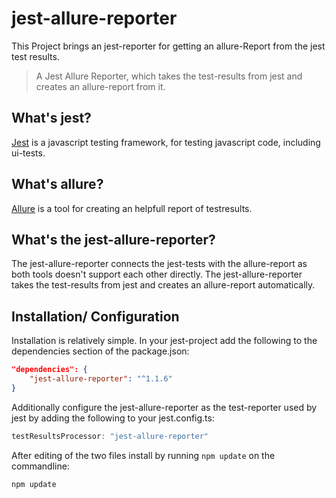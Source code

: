 # jest-allure-reporter

This Project brings an jest-reporter for getting an allure-Report from the jest test results.
> A Jest Allure Reporter, which takes the test-results from jest and creates an allure-report from it.

## What's jest?
[Jest](https://facebook.github.io/jest/) is a javascript testing framework, for testing javascript code, including ui-tests. 

## What's allure?
[Allure](http://allure.qatools.ru/) is a tool for creating an helpfull report of testresults.

## What's the jest-allure-reporter?
The jest-allure-reporter connects the jest-tests with the allure-report as both tools doesn't support each other directly. The jest-allure-reporter takes the test-results from jest and creates an allure-report automatically.

## Installation/ Configuration
Installation is relatively simple.
In your jest-project add the following to the dependencies section of the package.json:
```json
"dependencies": {
    "jest-allure-reporter": "^1.1.6"
}
```
Additionally configure the jest-allure-reporter as the test-reporter used by jest by adding the following to your jest.config.ts:
```typescript
testResultsProcessor: "jest-allure-reporter"
```
After editing of the two files install by running ``` npm update ``` on the commandline:
```
npm update
```